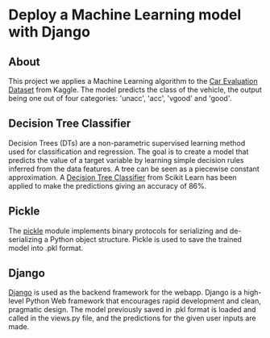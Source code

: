 # Deploy a Machine Learning model with Django

## About
This project we applies a Machine Learning algorithm to the <a href = "https://www.kaggle.com/elikplim/car-evaluation-data-set">Car Evaluation Dataset</a> from Kaggle. The model predicts the class of the vehicle, the output being one out of four categories: 'unacc', 'acc', 'vgood' and 'good'.

## Decision Tree Classifier
Decision Trees (DTs) are a non-parametric supervised learning method used for classification and regression. The goal is to create a model that predicts the value of a target variable by learning simple decision rules inferred from the data features. A tree can be seen as a piecewise constant approximation.
A <a href = "https://scikit-learn.org/stable/modules/generated/sklearn.tree.DecisionTreeClassifier.html">Decision Tree Classifier</a> from Scikit Learn has been applied to make the predictions giving an accuracy of 86%.

## Pickle
The <a href = "https://docs.python.org/3/library/pickle.html">pickle</a> module implements binary protocols for serializing and de-serializing a Python object structure. Pickle is used to save the trained model into .pkl format.

## Django
<a href = "https://www.djangoproject.com/">Django</a> is used as the backend framework for the webapp. Django is a high-level Python Web framework that encourages rapid development and clean, pragmatic design. The model previously saved in .pkl format is loaded and called in the views.py file, and the predictions for the given user inputs are made.
